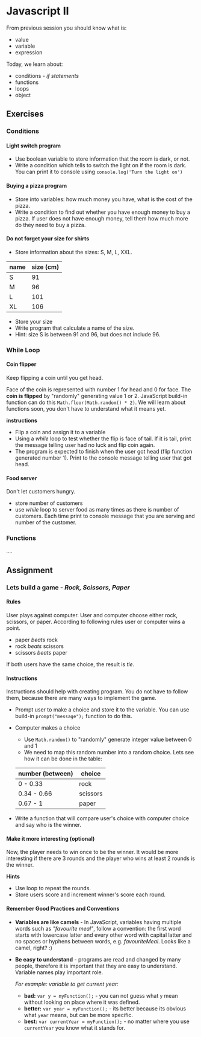 # Javascript II
From previous session you should know what is:

- value
- variable
- expression

Today, we learn about:

- conditions - *if statements*
- functions
- loops
- object

## Exercises

### Conditions

#### Light switch program

- Use boolean variable to store information that the room is dark, or not.
- Write a condition which tells to switch the light on if the room is dark. You can print it to console using `console.log('Turn the light on')`


#### Buying a pizza program

- Store into variables: how much money you have, what is the cost of the pizza.
- Write a condition to find out whether you have enough money to buy a pizza. If user does not have enough money, tell them how much more do they need to buy a pizza.

#### Do not forget your size for shirts

- Store information about the sizes: S, M, L, XXL.

| name   | size (cm) |
---------|------------
| S      | 91        |
| M      | 96        |
| L      | 101       |
| XL     | 106       |


- Store your size
- Write program that calculate a name of the size.
- Hint: size S is between 91 and 96, but does not include 96.

### While Loop

#### Coin flipper
Keep flipping a coin until you get head.

Face of the coin is represented with number 1 for head and 0 for face. The **coin is flipped** by "randomly"  generating value 1 or 2. JavaScript build-in function can do this `Math.floor(Math.random() * 2)`. We will learn about functions soon, you don't have to understand what it means yet.

**instructions**

- Flip a coin and assign it to a variable
- Using a *while* loop to test whether the flip is face of tail. If it is tail, print the message telling user had no luck and flip coin again.
- The program is expected to finish when the user got head (flip function generated number 1). Print to the console message telling user that got head.

#### Food server
Don't let customers hungry.

- store number of customers
- use *while* loop to server food as many times as there is number of customers. Each time print to console message that you are serving and number of the customer.

### Functions
....


## Assignment
### Lets build a game - *Rock, Scissors, Paper*

#### Rules
User plays against computer. User and computer choose either rock, scissors, or paper. According to following rules user or computer wins a point.

- paper _beats_ rock
- rock _beats_ scissors
- scissors _beats_ paper

If both users have the same choice, the result is _tie_.


#### Instructions
Instructions should help with creating program. You do not have to follow them, because there are many ways to implement the game.

- Prompt user to make a choice and store it to the variable. You can use build-in `prompt("message");` function to do this.
- Computer makes a choice
  - Use `Math.random()` to "randomly" generate integer value between 0 and 1
  - We need to map this random number into a random choice. Lets see how it can be done in the table:

  | number (between) | choice  |
  -------------------|----------
  | 0 - 0.33         | rock    |
  | 0.34 - 0.66      | scissors|
  | 0.67 - 1         | paper   |
  
- Write a function that will compare user's choice with computer choice and say who is the winner.

#### Make it more interesting (optional)
Now, the player needs to win once to be the winner. It would be more interesting if there are 3 rounds and the player who wins at least 2 rounds is the winner.

**Hints**

- Use loop to repeat the rounds.
- Store users score and increment winner's score each round.

#### Remember Good Practices and Conventions
- **Variables are like camels** - In JavaScript, variables having multiple words such as _"favourite meal"_, follow a convention: the first word starts with lowercase latter and every other word with capital latter and no spaces or hyphens between words, e.g. _favouriteMeal_. Looks like a camel, right? :)

- **Be easy to understand** - programs are read and changed by many people, therefore it is important that they are easy to understand. Variable names play important role.
 
  _For example: variable to get current year:_
  - **bad:** `var y = myFunction();` - you can not guess what `y` mean without looking on place where it was defined.
  - **better:** `var year = myFunction();` - its better because its obvious what `year` means, but can be more specific.
  - **best:** `var currentYear = myFunction();` - no matter where you use `currentYear` you know what it stands for.
